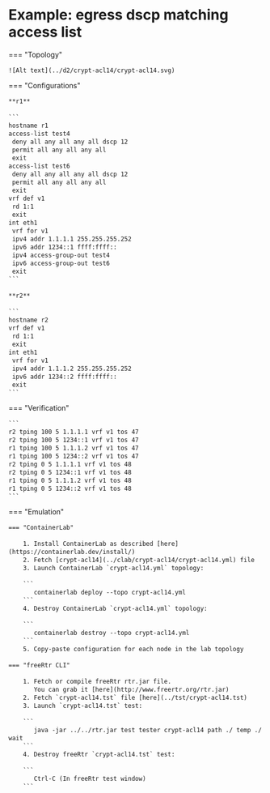 # Example: egress dscp matching access list

=== "Topology"

    ![Alt text](../d2/crypt-acl14/crypt-acl14.svg)

=== "Configurations"

    **r1**

    ```
    hostname r1
    access-list test4
     deny all any all any all dscp 12
     permit all any all any all
     exit
    access-list test6
     deny all any all any all dscp 12
     permit all any all any all
     exit
    vrf def v1
     rd 1:1
     exit
    int eth1
     vrf for v1
     ipv4 addr 1.1.1.1 255.255.255.252
     ipv6 addr 1234::1 ffff:ffff::
     ipv4 access-group-out test4
     ipv6 access-group-out test6
     exit
    ```

    **r2**

    ```
    hostname r2
    vrf def v1
     rd 1:1
     exit
    int eth1
     vrf for v1
     ipv4 addr 1.1.1.2 255.255.255.252
     ipv6 addr 1234::2 ffff:ffff::
     exit
    ```

=== "Verification"

    ```
    r2 tping 100 5 1.1.1.1 vrf v1 tos 47
    r2 tping 100 5 1234::1 vrf v1 tos 47
    r1 tping 100 5 1.1.1.2 vrf v1 tos 47
    r1 tping 100 5 1234::2 vrf v1 tos 47
    r2 tping 0 5 1.1.1.1 vrf v1 tos 48
    r2 tping 0 5 1234::1 vrf v1 tos 48
    r1 tping 0 5 1.1.1.2 vrf v1 tos 48
    r1 tping 0 5 1234::2 vrf v1 tos 48
    ```

=== "Emulation"

    === "ContainerLab"

        1. Install ContainerLab as described [here](https://containerlab.dev/install/)  
        2. Fetch [crypt-acl14](../clab/crypt-acl14/crypt-acl14.yml) file  
        3. Launch ContainerLab `crypt-acl14.yml` topology:  

        ```
           containerlab deploy --topo crypt-acl14.yml  
        ```
        4. Destroy ContainerLab `crypt-acl14.yml` topology:  

        ```
           containerlab destroy --topo crypt-acl14.yml  
        ```
        5. Copy-paste configuration for each node in the lab topology

    === "freeRtr CLI"

        1. Fetch or compile freeRtr rtr.jar file.  
           You can grab it [here](http://www.freertr.org/rtr.jar)  
        2. Fetch `crypt-acl14.tst` file [here](../tst/crypt-acl14.tst)  
        3. Launch `crypt-acl14.tst` test:  

        ```
           java -jar ../../rtr.jar test tester crypt-acl14 path ./ temp ./ wait
        ```
        4. Destroy freeRtr `crypt-acl14.tst` test:  

        ```
           Ctrl-C (In freeRtr test window)
        ```

